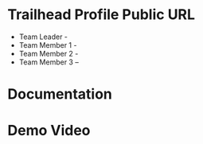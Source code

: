 # Trailhead Profile Public URL
 
   <ul>
      <li>Team Leader - </li>
      <li>Team Member 1 - </li>
      <li>Team Member 2 - </li>
      <li>Team Member 3 – </li>
  </ul>

  
# Documentation


# Demo Video
